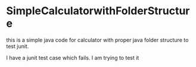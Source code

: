 # SimpleCalculatorwithFolderStructure
this is a simple java code for calculator with proper java folder structure to test junit.

I have a junit test case which fails. I am trying to test it
